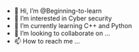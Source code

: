 - 👋 Hi, I’m @Beginning-to-learn
- 👀 I’m interested in Cyber security
- 🌱 I’m currently learning C++ and Python
- 💞️ I’m looking to collaborate on ...
- 📫 How to reach me ...

<!---
Beginning-to-learn/Beginning-to-learn is a ✨ special ✨ repository because its `README.md` (this file) appears on your GitHub profile.
You can click the Preview link to take a look at your changes.
--->
